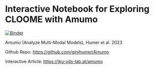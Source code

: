 # Interactive Notebook for Exploring CLOOME with Amumo
[![Binder](https://mybinder.org/badge_logo.svg)](https://mybinder.org/v2/gh/ginihumer/binder-repo/cloome?labpath=modality_gap_cloome.ipynb) 

Amumo (Analyze Multi-Modal Models), Humer et al. 2023

Github Repo: https://github.com/ginihumer/Amumo

Interactive Article: https://jku-vds-lab.at/amumo
